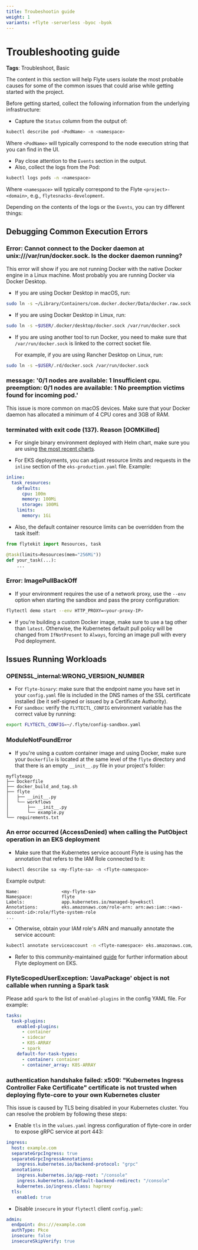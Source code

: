 ```yaml
---
title: Troubeshootin guide
weight: 1
variants: +flyte -serverless -byoc -byok
---
```


# Troubleshooting guide

**Tags**: Troubleshoot, Basic

The content in this section will help Flyte users isolate the most probable causes for some of the common issues that could arise while getting started with the project.

Before getting started, collect the following information from the underlying infrastructure:

- Capture the `Status` column from the output of:

```bash
kubectl describe pod <PodName> -n <namespace>
```

Where `<PodName>` will typically correspond to the node execution string that you can find in the UI.

- Pay close attention to the `Events` section in the output.
- Also, collect the logs from the Pod:

```bash
kubectl logs pods -n <namespace>
```

Where `<namespace>` will typically correspond to the Flyte `<project>-<domain>`, e.g., `flytesnacks-development`.

Depending on the contents of the logs or the `Events`, you can try different things:

## Debugging Common Execution Errors

### Error: Cannot connect to the Docker daemon at unix:///var/run/docker.sock. Is the docker daemon running?

This error will show if you are not running Docker with the native Docker engine in a Linux machine. Most probably you are running Docker via Docker Desktop.

- If you are using Docker Desktop in macOS, run:

```bash
sudo ln -s ~/Library/Containers/com.docker.docker/Data/docker.raw.sock /var/run/docker.sock
```

- If you are using Docker Desktop in Linux, run:

```bash
sudo ln -s ~$USER/.docker/desktop/docker.sock /var/run/docker.sock
```

- If you are using another tool to run Docker, you need to make sure that `/var/run/docker.sock` is linked to the correct socket file.

  For example, if you are using Rancher Desktop on Linux, run:

```bash
sudo ln -s ~$USER/.rd/docker.sock /var/run/docker.sock
```

### message: '0/1 nodes are available: 1 Insufficient cpu. preemption: 0/1 nodes are available: 1 No preemption victims found for incoming pod.'

This issue is more common on macOS devices. Make sure that your Docker daemon has allocated a minimum of 4 CPU cores and 3GB of RAM.

### terminated with exit code (137). Reason [OOMKilled]

- For single binary environment deployed with Helm chart, make sure you are using [the most recent charts](https://github.com/flyteorg/flyte/tree/master/charts).

- For EKS deployments, you can adjust resource limits and requests in the `inline` section of the `eks-production.yaml` file. Example:

```yaml
inline:
  task_resources:
    defaults:
      cpu: 100m
      memory: 100Mi
      storage: 100Mi
    limits:
      memory: 1Gi
```

- Also, the default container resource limits can be overridden from the task itself:

```python
from flytekit import Resources, task

@task(limits=Resources(mem="256Mi"))
def your_task(...):
    ...
```

### Error: ImagePullBackOff

- If your environment requires the use of a network proxy, use the `--env` option when starting the sandbox and pass the proxy configuration:

```bash
flytectl demo start --env HTTP_PROXY=<your-proxy-IP>
```

- If you're building a custom Docker image, make sure to use a tag other than `latest`. Otherwise, the Kubernetes default pull policy will be changed from `IfNotPresent` to `Always`, forcing an image pull with every Pod deployment.

## Issues Running Workloads

### OPENSSL_internal:WRONG_VERSION_NUMBER

- For `flyte-binary`: make sure that the endpoint name you have set in your `config.yaml` file is included in the DNS names of the SSL certificate installed (be it self-signed or issued by a Certificate Authority).
- For `sandbox`: verify the `FLYTECTL_CONFIG` environment variable has the correct value by running:

```bash
export FLYTECTL_CONFIG=~/.flyte/config-sandbox.yaml
```

### ModuleNotFoundError

- If you're using a custom container image and using Docker, make sure your `Dockerfile` is located at the same level of the `flyte` directory and that there is an empty `__init__.py` file in your project's folder:

```plaintext
myflyteapp
├── Dockerfile
├── docker_build_and_tag.sh
├── flyte
│   ├── __init__.py
│   └── workflows
│       ├── __init__.py
│       └── example.py
└── requirements.txt
```

### An error occurred (AccessDenied) when calling the PutObject operation in an EKS deployment

- Make sure that the Kubernetes service account Flyte is using has the annotation that refers to the IAM Role connected to it:

```bash
kubectl describe sa <my-flyte-sa> -n <flyte-namespace>
```

Example output:

```plaintext
Name:                <my-flyte-sa>
Namespace:           flyte
Labels:              app.kubernetes.io/managed-by=eksctl
Annotations:         eks.amazonaws.com/role-arn: arn:aws:iam::<aws-account-id>:role/flyte-system-role
...
```

- Otherwise, obtain your IAM role's ARN and manually annotate the service account:

```bash
kubectl annotate serviceaccount -n <flyte-namespace> eks.amazonaws.com/role-arn=arn:aws:iam::xxxx:role/<flyte-iam-role>
```

- Refer to this community-maintained [guide](https://github.com/davidmirror-ops/flyte-the-hard-way/blob/main/docs/03-roles-service-accounts.md) for further information about Flyte deployment on EKS.

### FlyteScopedUserException: 'JavaPackage' object is not callable when running a Spark task

Please add `spark` to the list of `enabled-plugins` in the config YAML file. For example:

```yaml
tasks:
  task-plugins:
    enabled-plugins:
      - container
      - sidecar
      - K8S-ARRAY
      - spark
    default-for-task-types:
      - container: container
      - container_array: K8S-ARRAY
```

### authentication handshake failed: x509: "Kubernetes Ingress Controller Fake Certificate" certificate is not trusted when deploying flyte-core to your own Kubernetes cluster

This issue is caused by TLS being disabled in your Kubernetes cluster. You can resolve the problem by following these steps:

- Enable `tls` in the `values.yaml` ingress configuration of flyte-core in order to expose gRPC service at port 443:

```yaml
ingress:
  host: example.com
  separateGrpcIngress: true
  separateGrpcIngressAnnotations:
    ingress.kubernetes.io/backend-protocol: "grpc"
  annotations:
    ingress.kubernetes.io/app-root: "/console"
    ingress.kubernetes.io/default-backend-redirect: "/console"
    kubernetes.io/ingress.class: haproxy
  tls:
    enabled: true
```

- Disable `insecure` in your `flytectl` client `config.yaml`:

```yaml
admin:
  endpoint: dns:///example.com
  authType: Pkce
  insecure: false
  insecureSkipVerify: true
```
